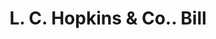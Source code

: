---
doi: 10.7916/D8WW8VT6
date_other: '1860'
date_other_textual: 1860-1869
form: printed ephemera
genre:
- Invoices
name:
- L. C. Hopkins & Co.
object_in_context_url: https://biggert.cul.columbia.edu/items/view/ave_biggert_01264
subject_hierarchical_geographic:
- Cincinnati, Ohio, United States
subject_name:
- L. C. Hopkins & Co.
title: L. C. Hopkins & Co.. Bill
sort_title: L. C. Hopkins & Co.. Bill
call_number: ave_biggert_01264
coordinates:
- 39.1,-84.51666666666667
pid: ave_biggert_01264
identifiers: ave_biggert_01264
thumbnail: https://derivativo-2.library.columbia.edu/iiif/2/ldpd:343149/full/!256,256/0/native.jpg
permalink: /biggert/ave_biggert_01264/
layout: iiif-image-page
---